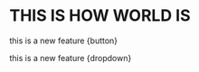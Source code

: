 # THIS IS HOW WORLD IS

<p>this is a new feature {button}</p>

<p>this is a new feature {dropdown}</p>


